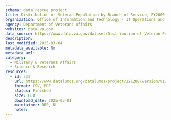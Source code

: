 ```yaml
---
schema: data_rescue_project 
title: Distribution of Veteran Population by Branch of Service, FY2000-2023
organization: Office of Information and Technology - IT Operations and Services (ITOPS)
agency: Department of Veterans Affairs
websites: data.va.gov
data_source: https://www.data.va.gov/dataset/Distribution-of-Veteran-Population-by-Branch-of-Se/9jky-i5tu
description: 
last_modified: 2025-03-04
metadata_available: No
metadata_url: 
category:
  - Military & Veterans Affairs 
  - Science & Research 
resources:
  - id: 337
    url: https://www.datalumos.org/datalumos/project/221288/version/V1/view
    format: CSV, PDF
    status: Finished
    size: 0.0
    download_date: 2025-03-01
    maintainer: DRP, DL
    notes: 
---
```


